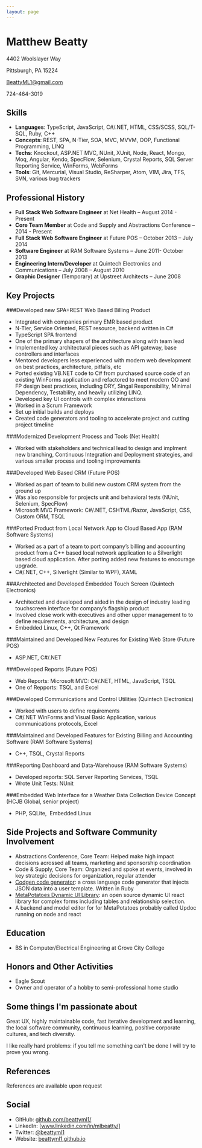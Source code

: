 ```yaml
---
layout: page
---
```


Matthew Beatty
==============
<div id="address">
<p>4402 Woolslayer Way</p>
<p>Pittsburgh, PA 15224</p>
<p><a href="mailto:BeattyML1@gmail.com">BeattyML1@gmail.com</a></p>
<p>724-464-3019</p>
</div>

Skills
--------------
- **Languages**: TypeScript, JavaScript, C\#/.NET, HTML, CSS/SCSS, SQL/T-SQL, Ruby, C++
- **Concepts**: REST, SPA, N-Tier, SOA, MVC, MVVM, OOP, Functional Programming, LINQ
- **Techs**: Knockout, ASP.NET MVC, NUnit, XUnit, Node, React, Mongo, Moq, Angular, Kendo, SpecFlow, Selenium, Crystal Reports, SQL Server Reporting Service, WinForms, WebForms
- **Tools**: Git, Mercurial, Visual Studio, ReSharper, Atom, VIM, Jira, TFS, SVN, various bug trackers

Professional History
------------------
- **Full Stack Web Software Engineer** at Net Health – August 2014 - Present
- **Core Team Member** at Code and Supply and Abstractions Conference – 2014 - Present
- **Full Stack Web Software Engineer** at Future POS – October 2013 – July 2014
- **Software Engineer** at RAM Software Systems – June 2011- October 2013
- **Engineering Intern/Developer** at Quintech Electronics and Communications – July 2008 – August 2010
- **Graphic Designer** (Temporary) at Upstreet Architects – June 2008 

Key Projects
-----------
###Developed new SPA+REST Web Based Billing Product
- Integrated with companies primary EMR based product
- N-Tier, Service Oriented, REST resource, backend written in C#
- TypeScript SPA frontend
- One of the primary shapers of the architecture along with team lead
- Implemented key architectural pieces such as API gateway, base controllers and interfaces
- Mentored developers less experienced with modern web development on best practices, architecture, pitfalls, etc
- Ported existing VB.NET code to C# from purchased source code of an existing WinForms application and refactored to meet modern OO and FP design best practices, including DRY, Singal Responsibility, Minimal Dependency, Testability, and heavily utilizing LINQ.
- Developed key UI controls with complex interactions
- Worked in a Scrum Framework
- Set up initial builds and deploys
- Created code generators and tooling to accelerate project and cutting project timeline

###Modernized Development Process and Tools (Net Health)
- Worked with stakeholders and technical lead to design and implment new branching, Continuous Integration and Deployment strategies, and various smaller process and tooling improvements

###Developed Web Based CRM (Future POS)
- Worked as part of team to build new custom CRM system from the ground up
- Was also responsible for projects unit and behavioral tests (NUnit, Selenium, SpecFlow)
- Microsoft MVC Framework: C\#/.NET, CSHTML/Razor, JavaScript, CSS, Custom ORM, TSQL
    
###Ported Product from Local Network App to Cloud Based App (RAM Software Systems)
- Worked as a part of a team to port company’s billing and accounting product from a C++ based local network application to a Silverlight based cloud application. After porting added new features to encourage upgrade.
- C\#/.NET, C++, Silverlight (Similar to WPF), XAML

###Architected and Developed Embedded Touch Screen (Quintech Electronics)
- Architected and developed and aided in the design of industry leading touchscreen interface for company’s flagship product
- Involved close work with executives and other upper management to to define requirements, architecture, and design
- Embedded Linux, C++, Qt Framework

###Maintained and Developed New Features for Existing Web Store (Future POS)
- ASP.NET, C\#/.NET 

###Developed Reports (Future POS)
- Web Reports: Microsoft MVC: C\#/.NET, HTML, JavaScript, TSQL 
- One of Repports: TSQL and Excel

###Developed Communications and Control Utilities (Quintech Electronics)
- Worked with users to define requirements 
- C\#/.NET WinForms and Visual Basic Application, various communications protocols, Excel

###Maintained and Developed Features for Existing Billing and Accounting Software (RAM Software Systems)
- C++, TSQL, Crystal Reports 

###Reporting Dashboard and Data-Warehouse (RAM Software Systems) 
- Developed reports: SQL Server Reporting Services, TSQL
- Wrote Unit Tests: NUnit

###Embedded Web Interface for a Weather Data Collection Device Concept (HCJB Global, senior project)
- PHP, SQLite,  Embedded Linux 

Side Projects and Software Community Involvement
-----------------------------------------------
- Abstractions Conference, Core Team: Helped make high impact decisions acrossed all teams, marketing and sponsorship coordination
- Code & Supply, Core Team: Organized and spoke at events, involved in key strategic decisions for organization, regular attender
- [Codgen code generator](https://github.com/beattyml1/codgen): a cross language code generator that injects JSON data into a user template. Written in Ruby
- [MetaPotatoes Dynamic UI Library](https://github.com/beattyml1/MetaPotatoes): an open source dynamic UI react library for complex forms including tables and relationship selection.
- A backend and model editor for for MetaPotatoes probably called Updoc running on node and react

Education
--------
- BS in Computer/Electrical Engineering at Grove City College

Honors and Other Activities
--------------------------------------
- Eagle Scout
- Owner and operator of a hobby to semi-professional home studio

Some things I'm passionate about
--------------------------------
Great UX, highly maintainable code, fast iterative development and learning, the local software community, continuous learning, positive corporate cultures, and tech diversity. 

I like really hard problems: if you tell me something can't be done I will try to prove you wrong.


References
----------

References are available upon request

Social
------
- GitHub: [github.com/beattyml1/](https://github.com/beattyml1/)
- LinkedIn: [www.linkedin.com/in/mlbeatty/]
- Twitter: [@beattyml1](https://twitter.com/beattyml1/)
- Website: [beattyml1.github.io](http://beattyml1.github.io)
